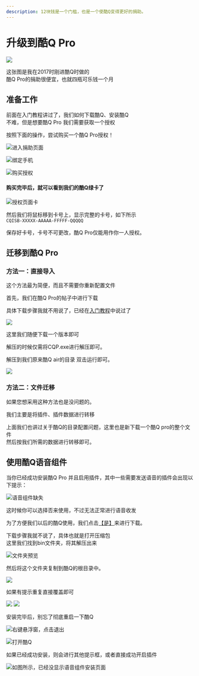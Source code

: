 ```yaml
---
description: 12块钱是一个门槛，也是一个使酷Q变得更好的捐助。
---
```


# 升级到酷Q Pro

![](../../.gitbook/assets/iww63m6-v-719grb78-g9g.jpg)

 这张图是我在2017时刚进酷Q时做的  
酷Q Pro的捐助很便宜，也就四瓶可乐钱一个月

## 准备工作

 前面在入门教程讲过了，我们如何下载酷Q、安装酷Q  
不难，但是想要酷Q Pro 我们需要获取一个授权

 按照下面的操作，尝试购买一个酷Q Pro授权！

![&#x8FDB;&#x5165;&#x6350;&#x52A9;&#x9875;&#x9762;](../../.gitbook/assets/image%20%2841%29.png)

![&#x7ED1;&#x5B9A;&#x624B;&#x673A;](../../.gitbook/assets/image%20%2840%29.png)

![&#x8D2D;&#x4E70;&#x6388;&#x6743;](../../.gitbook/assets/image%20%2839%29.png)

####  购买完毕后，就可以看到我们的酷Q绿卡了 

![&#x6388;&#x6743;&#x9875;&#x9762;&#x5361;](../../.gitbook/assets/image%20%2838%29.png)

然后我们将鼠标移到卡号上，显示完整的卡号，如下所示  
`CQISB-XXXXX-AAAAA-FFFFF-QQQQQ`

保存好卡号，卡号不可更改，酷Q Pro仅能用作你一人授权。

## 迁移到酷Q Pro

### 方法一：直接导入

 这个方法最为简便，而且不需要你重新配置文件

 首先，我们在酷Q Pro的帖子中进行下载

 具体下载步骤我就不用说了，已经在[入门教程](../im-noob.md)中说过了

![](../../.gitbook/assets/image%20%2845%29.png)

 这里我们随便下载一个版本即可

 解压的时候仅需将CQP.exe进行解压即可。

 解压到我们原来酷Q air的目录 双击运行即可。

![](../../.gitbook/assets/image%20%2843%29.png)

### 方法二：文件迁移

 如果您想采用这种方法也是没问题的。

 我们主要是将插件、插件数据进行转移

 上面我们也讲过关于酷Q的目录配置问题，这里也是新下载一个酷Q pro的整个文件  
然后按我们所需的数据进行转移即可。

##  使用酷Q语音组件

  当你已经成功安装酷Q Pro 并且启用插件，其中一些需要发送语音的插件会出现以下提示：

![&#x8BED;&#x97F3;&#x7EC4;&#x4EF6;&#x7F3A;&#x5931;](../../.gitbook/assets/image%20%28135%29.png)

 这时候你可以选择否来使用，不过无法正常进行语音收发

 为了方便我们以后的酷Q使用，我们点击[【是】](https://cqp.cc/t/21132)来进行下载。

 下载步骤我就不说了，具体也就是打开压缩包  
这里我们找到bin文件夹，将其解压出来

![&#x6587;&#x4EF6;&#x5939;&#x9884;&#x89C8;](../../.gitbook/assets/image%20%28140%29.png)

然后将这个文件夹复制到酷Q的根目录中。

![](../../.gitbook/assets/image%20%28137%29.png)

如果有提示重复直接覆盖即可

![](../../.gitbook/assets/image%20%28142%29.png) ![](../../.gitbook/assets/image%20%28138%29.png) 

 安装完毕后，别忘了彻底重启一下酷Q

![&#x53F3;&#x952E;&#x60AC;&#x6D6E;&#x7A97;&#xFF0C;&#x70B9;&#x51FB;&#x9000;&#x51FA;](../../.gitbook/assets/image%20%28141%29.png)

![&#x6253;&#x5F00;&#x9177;Q](../../.gitbook/assets/image%20%28143%29.png)

 如果已经成功安装，则会进行其他提示框，或者直接成功开启插件

![&#x5982;&#x56FE;&#x6240;&#x793A;&#xFF0C;&#x5DF2;&#x7ECF;&#x6CA1;&#x663E;&#x793A;&#x8BED;&#x97F3;&#x7EC4;&#x4EF6;&#x5B89;&#x88C5;&#x9875;&#x9762;](../../.gitbook/assets/image%20%28134%29.png)

